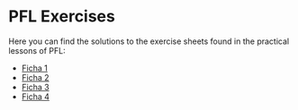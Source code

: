 # PFL Exercises

Here you can find the solutions to the exercise sheets found in the practical lessons of PFL:

- [Ficha 1](./haskell/f1.hs)
- [Ficha 2](./haskell/f2.hs)
- [Ficha 3](./haskell/f3.hs)
- [Ficha 4](./haskell/f4.hs)
